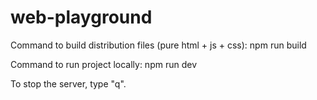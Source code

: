 # web-playground

Command to build distribution files (pure html + js + css): npm run build

Command to run project locally: npm run dev

To stop the server, type "q".